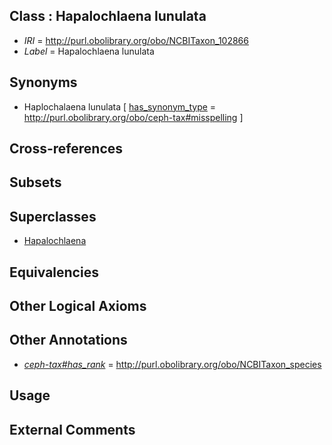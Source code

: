 
## Class : Hapalochlaena lunulata

 * *IRI* = http://purl.obolibrary.org/obo/NCBITaxon_102866
 * *Label* = Hapalochlaena lunulata

## Synonyms

 * Haplochalaena lunulata [ [has_synonym_type](../../pe/oboInOwl#hasSynonymType.md) = http://purl.obolibrary.org/obo/ceph-tax#misspelling ]

## Cross-references


## Subsets


## Superclasses

 * [Hapalochlaena](../../NCBITaxon/15/NCBITaxon_61715.md)

## Equivalencies


## Other Logical Axioms


## Other Annotations

 * *[ceph-tax#has_rank](../../ceph-tax#has/nk/ceph-tax#has_rank.md)* = http://purl.obolibrary.org/obo/NCBITaxon_species

## Usage


## External Comments

